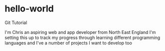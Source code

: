 # hello-world
Git Tutorial

I'm Chris an aspiring web and app developer from North East England
I'm setting this up to track my progress through learning different programming languages
and I've a number of projects I want to develop too
